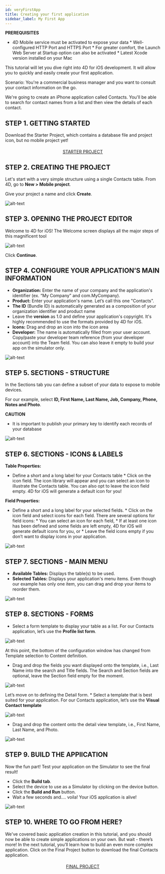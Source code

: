 ```yaml
---
id: veryFirstApp
title: Creating your first application
sidebar_label: My First App
---
```

<div class = "prerequisites">
<b>PREREQUISITES</b>

* 4D Mobile service must be activated to expose your data * Well-configured HTTP Port and HTTPS Port * For greater comfort, the Launch Web Server at Startup option can also be activated * Latest Xcode version installed on your Mac </div> 

This tutorial will let you dive right into 4D for iOS development. It will allow you to quickly and easily create your first application.

Scenario: You're a commercial business manager and you want to consult your contact information on the go.

We're going to create an iPhone application called Contacts. You'll be able to search for contact names from a list and then view the details of each contact.

## STEP 1. GETTING STARTED

Download the Starter Project, which contains a database file and project icon, but no mobile project yet!

<div style="text-align: center; margin-top: 20px">
  
<a class="button"
href="../assets/contactDemoApp/ContactStarter.zip">STARTER PROJECT</a>
</div>

## STEP 2. CREATING THE PROJECT

Let's start with a very simple structure using a single Contacts table. From 4D, go to **New > Mobile project**.

Give your project a name and click **Create**.

![alt-text](assets/CreateYourAppFromScratch/Project-creation-4D-for-iOS.png)

## STEP 3. OPENING THE PROJECT EDITOR

Welcome to 4D for iOS! The Welcome screen displays all the major steps of this magnificent tool 

![alt-text](assets/CreateYourAppFromScratch/Welcome-Screen-4D-for-iOS.png)

Click **Continue**.

## STEP 4. CONFIGURE YOUR APPLICATION’S MAIN INFORMATION

* **Organization:** Enter the name of your company and the application's identifier (ex. “My Company” and com.MyCompany).
* **Product:** Enter your application's name. Let’s call this one "Contacts".
* **The ID** (Bundle ID) is automatically generated as a composition of your organization identifier and product name
* Leave the **version** as 1.0 and define your application's copyright. It's highly recommended to use the formats provided by 4D for iOS.
* **Icons:** Drag and drop an icon into the icon area
* **Developer:** The name is automatically filled from your user account. Copy/paste your developer team reference (from your developer account) into the Team field. You can also leave it empty to build your app on the simulator only.

![alt-text](assets/CreateYourAppFromScratch/Contact-app-general-section-4D-for-iOS.png)

## STEP 5. SECTIONS - STRUCTURE

In the Sections tab you can define a subset of your data to expose to mobile devices.

For our example, select **ID, First Name, Last Name, Job, Company, Phone, Notes and Photo**.

<div class = "caution">
<b>CAUTION</b>

* It is important to publish your primary key to identify each records of your database
</div>

![alt-text](assets/CreateYourAppFromScratch/Contact-app-structure-section-4D-for-iOS.png)

## STEP 6. SECTIONS - ICONS & LABELS

<b>Table Properties:</b>
* Define a short and a long label for your Contacts table * Click on the icon field. The icon library will appear and you can select an icon to illustrate the Contacts table. You can also opt to leave the icon field empty. 4D for iOS will generate a default icon for you!

<b>Field Properties:</b>
* Define a short and a long label for your selected fields. * Click on the icon field and select icons for each field. There are several options for field icons: * You can select an icon for each field, * If at least one icon has been defined and some fields are left empty, 4D for iOS will generate default icons for you, or * Leave the field icons empty if you don’t want to display icons in your application.

![alt-text](assets/CreateYourAppFromScratch/Contact-app-icons-labels-section-4D-for-iOS.png)

## STEP 7. SECTIONS - MAIN MENU

* **Available Tables:** Displays the table(s) to be used.
* **Selected Tables:** Displays your application's menu items. Even though our example has only one item, you can drag and drop your items to reorder them.

![alt-text](assets/CreateYourAppFromScratch/Contact-app-main-menu-section-4D-for-iOS.png)

## STEP 8. SECTIONS - FORMS

* Select a form template to display your table as a list. For our Contacts application, let’s use the **Profile list form**.

![alt-text](assets/CreateYourAppFromScratch/ListformTemplate-form-section-4D-for-iOS.png)

At this point, the bottom of the configuration window has changed from Template selection to Content definition.

* Drag and drop the fields you want displayed onto the template, i.e., Last Name into the search and Title fields. The Search and Section fields are optional, leave the Section field empty for the moment.

![alt-text](assets/CreateYourAppFromScratch/ListformContent-form-section-4D-for-iOS.png)

Let’s move on to defining the Detail form. * Select a template that is best suited for your application. For our Contacts application, let’s use the **Visual Contact template**

![alt-text](assets/CreateYourAppFromScratch/DetailformTemplate-form-section-4D-for-iOS.png)

* Drag and drop the content onto the detail view template, i.e., First Name, Last Name, and Photo.

![alt-text](assets/CreateYourAppFromScratch/DetailformContent-form-section-4D-for-iOS.png)

## STEP 9. BUILD THE APPlICATION

Now the fun part! Test your application on the Simulator to see the final result!

* Click the **Build tab**.
* Select the device to use as a Simulator by clicking on the device button.
* Click the **Build and Run** button.
* Wait a few seconds and…. voila! Your iOS application is alive!

![alt-text](assets/CreateYourAppFromScratch/simulator-list-form-4D-for-iOS.png)

## STEP 10. WHERE TO GO FROM HERE?

We've covered basic application creation in this tutorial, and you should now be able to create simple applications on your own. But wait - there’s more! In the next tutorial, you’ll learn how to build an even more complex application. Click on the Final Project button to download the final Contacts application.

<div style="text-align: center; margin-top: 20px">
  
<a class="button"
href="../assets/contactDemoApp/ContactFinal.zip">FINAL PROJECT</a>
</div>